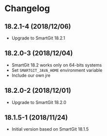 # Changelog

## 18.2.1-4 (2018/12/06)

* Upgrade to SmartGit 18.2.1

## 18.2.0-3 (2018/12/04)

* SmartGit 18.2 works only on 64-bits systems
* Set `SMARTGIT_JAVA_HOME` environment variable
* Include our own jre

## 18.2.0-2 (2018/12/01)

* Upgrade to SmartGit 18.2.0

## 18.1.5-1 (2018/11/24)

* Initial version based on SmartGit 18.1.5
